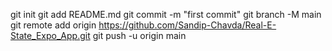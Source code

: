 git init
git add README.md
git commit -m "first commit"
git branch -M main
git remote add origin https://github.com/Sandip-Chavda/Real-E-State_Expo_App.git
git push -u origin main
